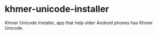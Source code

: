 # khmer-unicode-installer
Khmer Unicode Installer, app that help older Android phones has Khmer Unicode.
